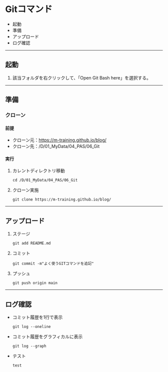 
# Gitコマンド

* 起動
* 準備
* アップロード
* ログ確認

---

## 起動

1. 該当フォルダを右クリックして、「Open Git Bash here」を選択する。

---

## 準備

### クローン

#### 前提

* クローン元：<https://m-training.github.io/blog/>
* クローン先：/D/01_MyData/04_PAS/06_Git

#### 実行

1. カレントディレクトリ移動

    ```git
    cd /D/01_MyData/04_PAS/06_Git
    ```

2. クローン実施

    ```git
    git clone https://m-training.github.io/blog/
    ```

---

## アップロード

1. ステージ

    ```git
    git add README.md
    ```

2. コミット

    ```git
    git commit -m"よく使うGITコマンドを追記"
    ```

3. プッシュ

    ```git
    git push origin main
    ```

---

## ログ確認

* コミット履歴を1行で表示

    ```git
    git log --oneline
    ```

* コミット履歴をグラフィカルに表示

    ```git
    git log --graph
    ```

* テスト

    ```git
    test
    ```
